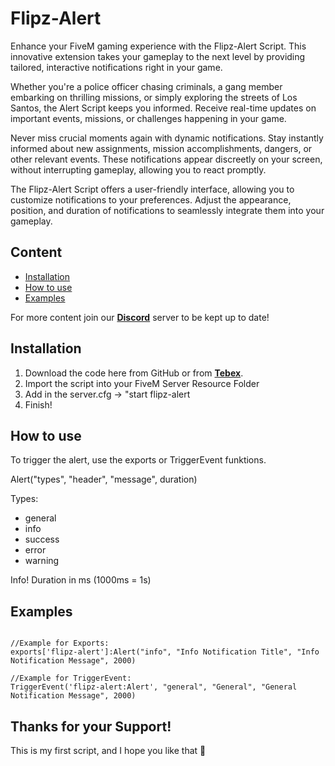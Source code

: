 # Flipz-Alert



Enhance your FiveM gaming experience with the Flipz-Alert Script. This innovative extension takes your gameplay to the next level by providing tailored, interactive notifications right in your game.

Whether you're a police officer chasing criminals, a gang member embarking on thrilling missions, or simply exploring the streets of Los Santos, the Alert Script keeps you informed. Receive real-time updates on important events, missions, or challenges happening in your game.

Never miss crucial moments again with dynamic notifications. Stay instantly informed about new assignments, mission accomplishments, dangers, or other relevant events. These notifications appear discreetly on your screen, without interrupting gameplay, allowing you to react promptly.

The Flipz-Alert Script offers a user-friendly interface, allowing you to customize notifications to your preferences. Adjust the appearance, position, and duration of notifications to seamlessly integrate them into your gameplay.


## Content

- [Installation](#installation)
- [How to use](#how-to-use)
- [Examples](#examples)


For more content join our **[Discord](https://discord.gg/hgHNRvXmF9)** server to be kept up to date!

## Installation

1. Download the code here from GitHub or from **[Tebex](https://flipz-resources.tebex.io/)**.
2. Import the script into your FiveM Server Resource Folder
3. Add in the server.cfg -> "start flipz-alert
4. Finish!


## How to use

To trigger the alert, use the exports or TriggerEvent funktions.

Alert("types", "header", "message", duration)

Types:
- general
- info
- success
- error
- warning


Info! Duration in ms (1000ms = 1s)

## Examples


```

//Example for Exports:
exports['flipz-alert']:Alert("info", "Info Notification Title", "Info Notification Message", 2000)	

//Example for TriggerEvent:
TriggerEvent('flipz-alert:Alert', "general", "General", "General Notification Message", 2000)

```


## Thanks for your Support!
This is my first script, and I hope you like that 💖
